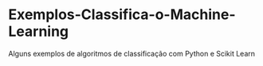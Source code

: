 # Exemplos-Classifica-o-Machine-Learning
Alguns exemplos de algoritmos de classificação com Python e Scikit Learn
